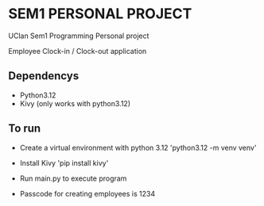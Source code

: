 # SEM1 PERSONAL PROJECT
UClan Sem1 Programming Personal project

Employee Clock-in / Clock-out application

## Dependencys

- Python3.12
- Kivy (only works with python3.12)

## To run
- Create a virtual environment with python 3.12 'python3.12 -m venv venv'
- Install Kivy 'pip install kivy'
- Run main.py to execute program

- Passcode for creating employees is 1234